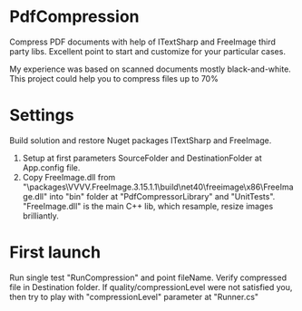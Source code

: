 # PdfCompression
Compress PDF documents with help of ITextSharp and FreeImage third party libs. 
Excellent point to start and customize for your particular cases.

My experience was based on scanned documents mostly black-and-white.
This project could help you to compress files up to 70%

# Settings
Build solution and restore Nuget packages ITextSharp and FreeImage.

1. Setup at first parameters SourceFolder and DestinationFolder at App.config file.
2. Copy FreeImage.dll from "\packages\VVVV.FreeImage.3.15.1.1\build\net40\freeimage\x86\FreeImage.dll" into "bin"
   folder at "PdfCompressorLibrary" and "UnitTests". 
   "FreeImage.dll" is the main C++ lib, which resample, resize images brilliantly.
   
# First launch
Run single test "RunCompression" and point fileName.
Verify compressed file in Destination folder. If quality/compressionLevel were not satisfied you, then try to play 
with "compressionLevel" parameter at "Runner.cs"
